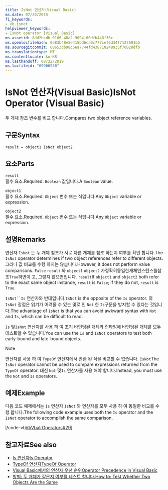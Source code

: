 ```yaml
---
title: IsNot 연산자(Visual Basic)
ms.date: 07/20/2015
f1_keywords:
- vb.isnot
helpviewer_keywords:
- IsNot operator [Visual Basic]
ms.assetid: 8dd2bcdb-0166-48a2-9094-60dfb448f36c
ms.openlocfilehash: 0a83b48e5e415bd6ca0c777cef6d34f7127691b5
ms.sourcegitcommit: 68653db98c5ea7744fd438710248935f70020dfb
ms.translationtype: MT
ms.contentlocale: ko-KR
ms.lasthandoff: 08/22/2019
ms.locfileid: "69966930"
---
```

# <a name="isnot-operator-visual-basic"></a><span data-ttu-id="7d16e-102">IsNot 연산자(Visual Basic)</span><span class="sxs-lookup"><span data-stu-id="7d16e-102">IsNot Operator (Visual Basic)</span></span>
<span data-ttu-id="7d16e-103">두 개체 참조 변수를 비교 합니다.</span><span class="sxs-lookup"><span data-stu-id="7d16e-103">Compares two object reference variables.</span></span>  
  
## <a name="syntax"></a><span data-ttu-id="7d16e-104">구문</span><span class="sxs-lookup"><span data-stu-id="7d16e-104">Syntax</span></span>  
  
```  
result = object1 IsNot object2  
```  
  
## <a name="parts"></a><span data-ttu-id="7d16e-105">요소</span><span class="sxs-lookup"><span data-stu-id="7d16e-105">Parts</span></span>  
 `result`  
 <span data-ttu-id="7d16e-106">필수 요소.</span><span class="sxs-lookup"><span data-stu-id="7d16e-106">Required.</span></span> <span data-ttu-id="7d16e-107">`Boolean` 값입니다.</span><span class="sxs-lookup"><span data-stu-id="7d16e-107">A `Boolean` value.</span></span>  
  
 `object1`  
 <span data-ttu-id="7d16e-108">필수 요소.</span><span class="sxs-lookup"><span data-stu-id="7d16e-108">Required.</span></span> <span data-ttu-id="7d16e-109">`Object` 변수 또는 식입니다.</span><span class="sxs-lookup"><span data-stu-id="7d16e-109">Any `Object` variable or expression.</span></span>  
  
 `object2`  
 <span data-ttu-id="7d16e-110">필수 요소.</span><span class="sxs-lookup"><span data-stu-id="7d16e-110">Required.</span></span> <span data-ttu-id="7d16e-111">`Object` 변수 또는 식입니다.</span><span class="sxs-lookup"><span data-stu-id="7d16e-111">Any `Object` variable or expression.</span></span>  
  
## <a name="remarks"></a><span data-ttu-id="7d16e-112">설명</span><span class="sxs-lookup"><span data-stu-id="7d16e-112">Remarks</span></span>  
 <span data-ttu-id="7d16e-113">연산자 `IsNot` 는 두 개체 참조가 서로 다른 개체를 참조 하는지 여부를 확인 합니다.</span><span class="sxs-lookup"><span data-stu-id="7d16e-113">The `IsNot` operator determines if two object references refer to different objects.</span></span> <span data-ttu-id="7d16e-114">그러나 값 비교를 수행 하지는 않습니다.</span><span class="sxs-lookup"><span data-stu-id="7d16e-114">However, it does not perform value comparisons.</span></span> <span data-ttu-id="7d16e-115">`False` `result` 와 `object1` `object2` 가정확히동일한개체인스턴스를참조`True`하면이 고, 그렇지 않으면입니다. `result`</span><span class="sxs-lookup"><span data-stu-id="7d16e-115">If `object1` and `object2` both refer to the exact same object instance, `result` is `False`; if they do not, `result` is `True`.</span></span>  
  
 <span data-ttu-id="7d16e-116">`IsNot``Is` 연산자와 반대입니다.</span><span class="sxs-lookup"><span data-stu-id="7d16e-116">`IsNot` is the opposite of the `Is` operator.</span></span> <span data-ttu-id="7d16e-117">의 `IsNot` 장점은 읽기가 어려울 수 있는 및로 인 `Not` 한 `Is`구문을 방지할 수 있다는 것입니다.</span><span class="sxs-lookup"><span data-stu-id="7d16e-117">The advantage of `IsNot` is that you can avoid awkward syntax with `Not` and `Is`, which can be difficult to read.</span></span>  
  
 <span data-ttu-id="7d16e-118">`Is` 및`IsNot` 연산자를 사용 하 여 초기 바인딩된 개체와 런타임에 바인딩된 개체를 모두 테스트할 수 있습니다.</span><span class="sxs-lookup"><span data-stu-id="7d16e-118">You can use the `Is` and `IsNot` operators to test both early-bound and late-bound objects.</span></span>  
  
> [!NOTE]
> <span data-ttu-id="7d16e-119">연산자를 사용 하 여 `TypeOf` 연산자에서 반환 된 식을 비교할 수 없습니다. `IsNot`</span><span class="sxs-lookup"><span data-stu-id="7d16e-119">The `IsNot` operator cannot be used to compare expressions returned from the `TypeOf` operator.</span></span> <span data-ttu-id="7d16e-120">대신 `Not` 및`Is` 연산자를 사용 해야 합니다.</span><span class="sxs-lookup"><span data-stu-id="7d16e-120">Instead, you must use the `Not` and `Is` operators.</span></span>  
  
## <a name="example"></a><span data-ttu-id="7d16e-121">예제</span><span class="sxs-lookup"><span data-stu-id="7d16e-121">Example</span></span>  
 <span data-ttu-id="7d16e-122">다음 코드 예제에서는 `Is` 연산자 `IsNot` 와 연산자를 모두 사용 하 여 동일한 비교를 수행 합니다.</span><span class="sxs-lookup"><span data-stu-id="7d16e-122">The following code example uses both the `Is` operator and the `IsNot` operator to accomplish the same comparison.</span></span>  
  
 [!code-vb[VbVbalrOperators#29](~/samples/snippets/visualbasic/VS_Snippets_VBCSharp/VbVbalrOperators/VB/Class1.vb#29)]  
  
## <a name="see-also"></a><span data-ttu-id="7d16e-123">참고자료</span><span class="sxs-lookup"><span data-stu-id="7d16e-123">See also</span></span>

- [<span data-ttu-id="7d16e-124">Is 연산자</span><span class="sxs-lookup"><span data-stu-id="7d16e-124">Is Operator</span></span>](../../../visual-basic/language-reference/operators/is-operator.md)
- [<span data-ttu-id="7d16e-125">TypeOf 연산자</span><span class="sxs-lookup"><span data-stu-id="7d16e-125">TypeOf Operator</span></span>](../../../visual-basic/language-reference/operators/typeof-operator.md)
- [<span data-ttu-id="7d16e-126">Visual Basic에서의 연산자 우선 순위</span><span class="sxs-lookup"><span data-stu-id="7d16e-126">Operator Precedence in Visual Basic</span></span>](../../../visual-basic/language-reference/operators/operator-precedence.md)
- [<span data-ttu-id="7d16e-127">방법: 두 개체가 같은지 여부를 테스트 합니다.</span><span class="sxs-lookup"><span data-stu-id="7d16e-127">How to: Test Whether Two Objects Are the Same</span></span>](../../../visual-basic/programming-guide/language-features/operators-and-expressions/how-to-test-whether-two-objects-are-the-same.md)
